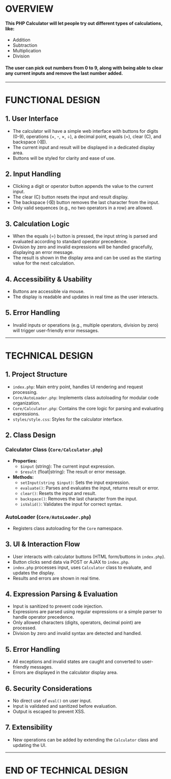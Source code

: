 # OVERVIEW

#### This PHP Calculator will let people try out different types of calculations, like:
- Addition
- Subtraction
- Multiplication
- Division

#### The user can pick out numbers from 0 to 9, along with being able to clear any current inputs and remove the last number added.

---

# FUNCTIONAL DESIGN

## 1. User Interface
- The calculator will have a simple web interface with buttons for digits (0-9), operations (+, -, ×, ÷), a decimal point, equals (=), clear (C), and backspace (⌫).
- The current input and result will be displayed in a dedicated display area.
- Buttons will be styled for clarity and ease of use.

## 2. Input Handling
- Clicking a digit or operator button appends the value to the current input.
- The clear (C) button resets the input and result display.
- The backspace (⌫) button removes the last character from the input.
- Only valid sequences (e.g., no two operators in a row) are allowed.

## 3. Calculation Logic
- When the equals (=) button is pressed, the input string is parsed and evaluated according to standard operator precedence.
- Division by zero and invalid expressions will be handled gracefully, displaying an error message.
- The result is shown in the display area and can be used as the starting value for the next calculation.

## 4. Accessibility & Usability
- Buttons are accessible via mouse.
- The display is readable and updates in real time as the user interacts.

## 5. Error Handling
- Invalid inputs or operations (e.g., multiple operators, division by zero) will trigger user-friendly error messages.

---

# TECHNICAL DESIGN

## 1. Project Structure
- `index.php`: Main entry point, handles UI rendering and request processing.
- `Core/AutoLoader.php`: Implements class autoloading for modular code organization.
- `Core/Calculator.php`: Contains the core logic for parsing and evaluating expressions.
- `styles/style.css`: Styles for the calculator interface.

## 2. Class Design

### Calculator Class (`Core/Calculator.php`)
- **Properties:**
  - `$input` (string): The current input expression.
  - `$result` (float|string): The result or error message.
- **Methods:**
  - `setInput(string $input)`: Sets the input expression.
  - `evaluate()`: Parses and evaluates the input, returns result or error.
  - `clear()`: Resets the input and result.
  - `backspace()`: Removes the last character from the input.
  - `isValid()`: Validates the input for correct syntax.

### AutoLoader (`Core/AutoLoader.php`)
- Registers class autoloading for the `Core` namespace.

## 3. UI & Interaction Flow
- User interacts with calculator buttons (HTML form/buttons in `index.php`).
- Button clicks send data via POST or AJAX to `index.php`.
- `index.php` processes input, uses `Calculator` class to evaluate, and updates the display.
- Results and errors are shown in real time.

## 4. Expression Parsing & Evaluation
- Input is sanitized to prevent code injection.
- Expressions are parsed using regular expressions or a simple parser to handle operator precedence.
- Only allowed characters (digits, operators, decimal point) are processed.
- Division by zero and invalid syntax are detected and handled.

## 5. Error Handling
- All exceptions and invalid states are caught and converted to user-friendly messages.
- Errors are displayed in the calculator display area.

## 6. Security Considerations
- No direct use of `eval()` on user input.
- Input is validated and sanitized before evaluation.
- Output is escaped to prevent XSS.

## 7. Extensibility
- New operations can be added by extending the `Calculator` class and updating the UI.

---

# END OF TECHNICAL DESIGN
